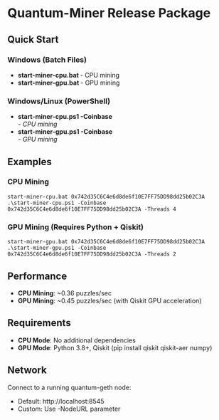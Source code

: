 ﻿# Quantum-Miner Release Package

## Quick Start

### Windows (Batch Files)
- **start-miner-cpu.bat <coinbase>** - CPU mining
- **start-miner-gpu.bat <coinbase>** - GPU mining

### Windows/Linux (PowerShell)  
- **start-miner-cpu.ps1 -Coinbase <address>** - CPU mining
- **start-miner-gpu.ps1 -Coinbase <address>** - GPU mining

## Examples

### CPU Mining
`
start-miner-cpu.bat 0x742d35C6C4e6d8de6f10E7FF75DD98dd25b02C3A
.\start-miner-cpu.ps1 -Coinbase 0x742d35C6C4e6d8de6f10E7FF75DD98dd25b02C3A -Threads 4
`

### GPU Mining (Requires Python + Qiskit)
`
start-miner-gpu.bat 0x742d35C6C4e6d8de6f10E7FF75DD98dd25b02C3A
.\start-miner-gpu.ps1 -Coinbase 0x742d35C6C4e6d8de6f10E7FF75DD98dd25b02C3A -Threads 2
`

## Performance
- **CPU Mining**: ~0.36 puzzles/sec
- **GPU Mining**: ~0.45 puzzles/sec (with Qiskit GPU acceleration)

## Requirements
- **CPU Mode**: No additional dependencies
- **GPU Mode**: Python 3.8+, Qiskit (pip install qiskit qiskit-aer numpy)

## Network
Connect to a running quantum-geth node:
- Default: http://localhost:8545
- Custom: Use -NodeURL parameter
